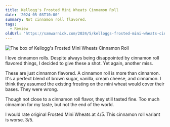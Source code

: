 ```yaml
---
title: Kellogg's Frosted Mini Wheats Cinnamon Roll
date: '2024-05-03T10:00'
summary: Not cinnamon roll flavored.
tags:
  - Review
oldUrl: 'https://samwarnick.com/2024/5/kelloggs-frosted-mini-wheats-cinnamon-roll'
---
```


![The box of Kellogg's Frosted Mini Wheats Cinnamon Roll](/media/2024-05-03-fmw.webp "I'm glad the wheat is wholesome")

I love cinnamon rolls. Despite always being disappointed by cinnamon roll flavored things, I decided to give these a shot. Yet again, another miss.

These are just cinnamon flavored. A cinnamon  roll is more than cinnamon. It's a perfect blend of brown sugar, vanilla, cream cheese, and cinnamon. I think they assumed the existing frosting on the mini wheat would cover their bases. They were wrong.

Though not close to a cinnamon roll flavor, they still tasted fine. Too much cinnamon for my taste, but not the end of the world.

I would rate original Frosted Mini Wheats at 4/5. This cinnamon roll variant is worse. 3/5.

